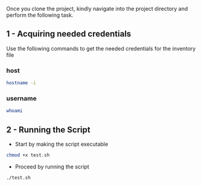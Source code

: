 Once you clone the project, kindly navigate into the project directory and perform the following task.
## 1 - Acquiring needed credentials
Use the following commands to get the needed credentials for the inventory file
### host
```bash
hostname -i
```
### username
```bash
whoami
```

## 2 - Running the Script
- Start by making the script executable
```bash
chmod +x test.sh
```

- Proceed by running the script
```bash
./test.sh
```
